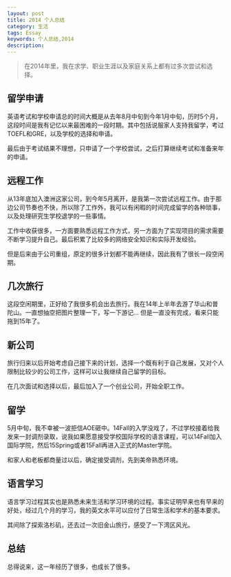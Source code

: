 ```yaml
---
layout: post
title: 2014 个人总结
category: 生活
tags: Essay
keywords: 个人总结,2014
description: 
---
```


> 在2014年里，我在求学、职业生涯以及家庭关系上都有过多次尝试和选择。

## 留学申请

英语考试和学校申请总的时间大概是从去年8月中旬到今年1月中旬，历时5个月，这段时间是我有记忆以来最困难的一段时期。其中包括说服家人支持我留学，考过TOEFL和GRE，以及学校的选择和申请。

最后由于考试结果不理想，只申请了一个学校尝试，之后打算继续考试和准备来年的申请。

## 远程工作

从13年底加入澳洲这家公司，到今年5月离开，是我第一次尝试远程工作。由于那边公司节奏也不快，所以除了工作外，我可以有闲暇的时间完成留学的各种琐事，以及处理研究生学校退学的一些事情。

工作中收获很多，一方面要熟悉远程工作方式，另一方面为了实现项目的需求需要不断学习提升自己。最后积累了比较多的网络安全知识和实际开发经验。

但是后来由于公司重组，原定的很多计划都不能再继续，因此我有了很长一段空闲期。

## 几次旅行

这段空闲期里，正好给了我很多机会出去旅行。我在14年上半年去游了华山和普陀山。一直想抽空把图片整理一下，写一下游记... 但是一直没有完成，看来只能拖到15年了。

## 新公司

旅行归来以后开始考虑自己接下来的计划，选择一个既有利于自己发展，又对个人限制比较少的公司工作，这样可以让我继续自己留学的目标。

在几次面试和选择以后，最后加入了一个创业公司，开始全职工作。

## 留学

5月中旬，我不幸被一波拒信AOE砸中。14Fall的入学没戏了，不过学校接着给我发来一封调剂录取，说我如果愿意接受学校国际学校的语言课程，可以14Fall加入国际学院，然后15Spring或者15Fall再进入正式的Master学院。

和家人和老板都商量过以后，确定接受调剂，先到美帝熟悉环境。

## 语言学习

语言学习过程其实也是熟悉未来生活和学习环境的过程。事实证明早来也有早来的好处，经过几个月的学习，我的英文水平可以应付了日常生活和学术的基本要求。

其间除了探索洛杉矶，还去过一次旧金山旅行，感受了一下湾区风光。

## 总结

总得说来，这一年经历了很多，也成长了很多。
